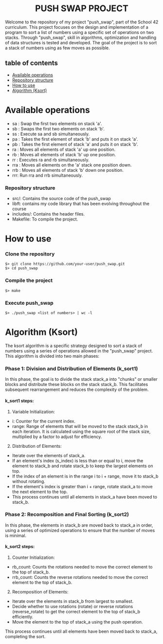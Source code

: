 <h1 align=center>PUSH SWAP PROJECT</h1>

Welcome to the repository of my project "push_swap", part of the School 42 curriculum. This project focuses on the design and implementation of a program to sort a list of numbers using a specific set of operations on two stacks. Through "push_swap", skill in algorithms, optimization and handling of data structures is tested and developed. The goal of the project is to sort a stack of numbers using as few moves as possible. 
## table of contents
- [Available operations](#Available-operations)
- [Repository structure](#Repository-structure)
- [How to use](#How-to-use)
- [Algorithm (Ksort)](#Algorithm-(Ksort))

# Available operations

- sa : Swap the first two elements on stack 'a'.
- sb : Swaps the first two elements on stack 'b'.
- ss : Execute sa and sb simultaneously.
- pa : Takes the first element of stack 'b' and puts it on stack 'a'.
- pb : Takes the first element of stack 'a' and puts it on stack 'b'.
- ra : Moves all elements of stack 'a' up one position.
- rb : Moves all elements of stack 'b' up one position.
- rr : Executes ra and rb simultaneously.
- rra : Moves all elements on the 'a' stack one position down.
- rrb : Moves all elements of stack 'b' down one position.
- rrr: Run rra and rrb simultaneously.

### Repository structure
- src/: Contains the source code of the push_swap
- libft: contains my code library that has been evolving throughout the course
- includes/: Contains the header files.
- Makefile: To compile the project.

# How to use

### Clone the repository
```
$> git clone https://github.com/your-user/push_swap.git
$> cd push_swap
```

### Compile the project
```
$> make
```
### Execute push_swap
```
$> ./push_swap <list of numbers> | wc -l
```

# Algorithm (Ksort)
The ksort algorithm is a specific strategy designed to sort a stack of numbers using a series of operations allowed in the "push_swap" project. This algorithm is divided into two main phases:

### Phase 1: Division and Distribution of Elements (k_sort1)
In this phase, the goal is to divide the stack stack_a into "chunks" or smaller blocks and distribute these blocks on the stack stack_b. This facilitates subsequent rearrangement and reduces the complexity of the problem.

#### k_sort1 steps:

1. Variable Initialization:

- i: Counter for the current index.
- range: Range of elements that will be moved to the stack stack_b in each iteration. It is calculated using the square root of the stack size, multiplied by a factor to adjust for efficiency.

2. Distribution of Elements:

- Iterate over the elements of stack_a.
- If an element's index (s_index) is less than or equal to i, move the element to stack_b and rotate stack_b to keep the largest elements on top.
- If the index of an element is in the range i to i + range, move it to stack_b without rotating.
- If the element's index is greater than i + range, rotate stack_a to move the next element to the top.
- This process continues until all elements in stack_a have been moved to stack_b.

### Phase 2: Recomposition and Final Sorting (k_sort2)

In this phase, the elements in stack_b are moved back to stack_a in order, using a series of optimized operations to ensure that the number of moves is minimal.

#### k_sort2 steps:
1. Counter Initialization:
- rb_count: Counts the rotations needed to move the correct element to the top of stack_b.
- rrb_count: Counts the reverse rotations needed to move the correct element to the top of stack_b.

2. Recomposition of Elements:
- Iterate over the elements in stack_b from largest to smallest.
- Decide whether to use rotations (rotate) or reverse rotations (reverse_rotate) to get the correct element to the top of stack_b efficiently.
- Move the element to the top of stack_a using the push operation.

This process continues until all elements have been moved back to stack_a, completing the sort.

